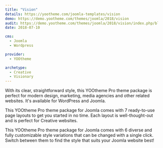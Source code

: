 ```yaml
---
title: "Vision"
details: https://yootheme.com/joomla-templates/vision
demo: https://demo.yootheme.com/themes/joomla/2018/vision
audit: https://demo.yootheme.com/themes/joomla/2018/vision/index.php/blog
date: 2018-07-10

cms: 
  - Joomla
  - Wordpress

provider:
  - YOOtheme

archetype:
  - Creative
  - Visionary
---
```


With its clear, straightforward style, this YOOtheme Pro theme package is perfect for modern design, marketing, media agencies and other related websites. It's available for WordPress and Joomla.

This YOOtheme Pro theme package for Joomla comes with 7 ready-to-use page layouts to get you started in no time. Each layout is well-thought-out and is perfect for Creative websites.

This YOOtheme Pro theme package for Joomla comes with 6 diverse and fully customizable style variations that can be changed with a single click. Switch between them to find the style that suits your Joomla website best!
